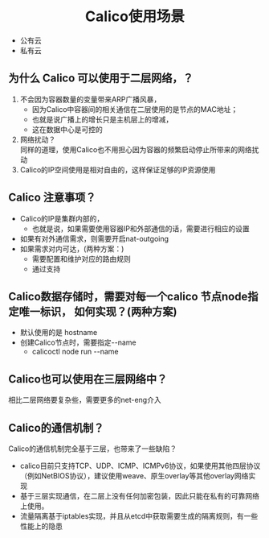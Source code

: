 # <center>Calico使用场景</center>  
- 公有云 
- 私有云 

## 为什么 Calico 可以使用于二层网络，？ 
1. 不会因为容器数量的变量带来ARP广播风暴， 
    - 因为Calico中容器间的相关通信在二层使用的是节点的MAC地址；  
    - 也就是说广播上的增长只是主机层上的增减，  
    - 这在数据中心是可控的  
2. 网络扰动？  
    同样的道理，使用Calico也不用担心因为容器的频繁启动停止所带来的网络扰动  
3. Calico的IP空间使用是相对自由的，这样保证足够的IP资源使用  
## Calico 注意事项？  
- Calico的IP是集群内部的，
    - 也就是说，如果需要使用容器IP和外部通信的话，需要进行相应的设置  
- 如果有对外通信需求，则需要开启nat-outgoing  
- 如果需求对内可达，(两种方案：)
    - 需要配置和维护对应的路由规则
    - 通过支持    

## Calico数据存储时，需要对每一个calico 节点node指定唯一标识， 如何实现？(两种方案) 
- 默认使用的是 hostname 
- 创建Calico节点时，需要指定--name  
    - calicoctl node run --name  

## Calico也可以使用在三层网络中？  
相比二层网络要复杂些，需要更多的net-eng介入  

## Calico的通信机制？  
Calico的通信机制完全基于三层，也带来了一些缺陷？ 
- calico目前只支持TCP、UDP、ICMP、ICMPv6协议，如果使用其他四层协议（例如NetBIOS协议），建议使用weave、原生overlay等其他overlay网络实现  
- 基于三层实现通信，在二层上没有任何加密包装，因此只能在私有的可靠网络上使用。 
- 流量隔离基于iptables实现，并且从etcd中获取需要生成的隔离规则，有一些性能上的隐患  






